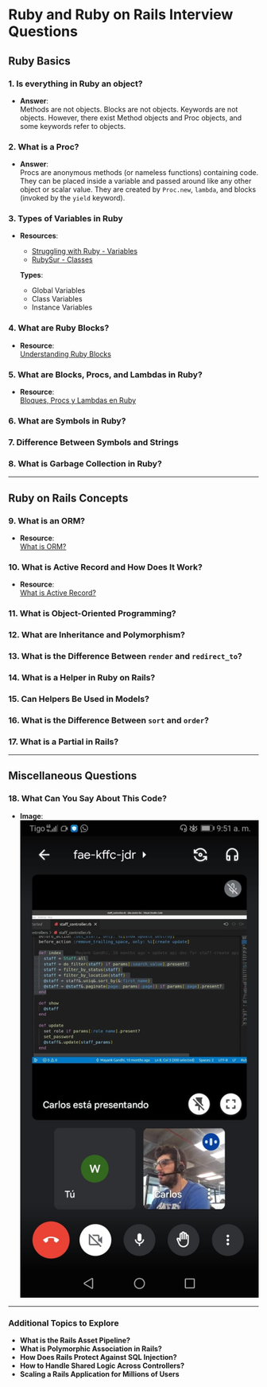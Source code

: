 # Ruby and Ruby on Rails Interview Questions

## Ruby Basics

### 1. Is everything in Ruby an object?
- **Answer**:  
  Methods are not objects. Blocks are not objects. Keywords are not objects. However, there exist Method objects and Proc objects, and some keywords refer to objects.

### 2. What is a Proc?
- **Answer**:  
  Procs are anonymous methods (or nameless functions) containing code. They can be placed inside a variable and passed around like any other object or scalar value. They are created by `Proc.new`, `lambda`, and blocks (invoked by the `yield` keyword).

### 3. Types of Variables in Ruby
- **Resources**:  
  - [Struggling with Ruby - Variables](https://strugglingwithruby.blogspot.com/2010/03/variables.html)  
  - [RubySur - Classes](http://rubysur.org/aprende.a.programar/capitulos/clases.html)  

  **Types**:
  - Global Variables
  - Class Variables
  - Instance Variables

### 4. What are Ruby Blocks?
- **Resource**:  
  [Understanding Ruby Blocks](https://medium.com/@noordean/understanding-ruby-blocks-3a45d16891f1)

### 5. What are Blocks, Procs, and Lambdas in Ruby?
- **Resource**:  
  [Bloques, Procs y Lambdas en Ruby](https://medium.com/academia-hack/bloques-procs-y-lambdas-en-ruby-7b01140921bb)

### 6. What are Symbols in Ruby?
### 7. Difference Between Symbols and Strings
### 8. What is Garbage Collection in Ruby?

---

## Ruby on Rails Concepts

### 9. What is an ORM?
- **Resource**:  
  [What is ORM?](https://www.google.com/search?q=orm&oq=orm&aqs=chrome..69i57j35i39j0l3j69i65.1215j0j7&sourceid=chrome&ie=UTF-8)

### 10. What is Active Record and How Does It Work?
- **Resource**:  
  [What is Active Record?](https://blog.nearsoftjobs.com/que-es-active-record-y-como-funciona-cbfc7910541f)

### 11. What is Object-Oriented Programming?
### 12. What are Inheritance and Polymorphism?
### 13. What is the Difference Between `render` and `redirect_to`?
### 14. What is a Helper in Ruby on Rails?
### 15. Can Helpers Be Used in Models?
### 16. What is the Difference Between `sort` and `order`?
### 17. What is a Partial in Rails?

---

## Miscellaneous Questions

### 18. What Can You Say About This Code?
- **Image**:  
  ![Interview Code Example](./interview.jpeg)

---

### Additional Topics to Explore
- **What is the Rails Asset Pipeline?**
- **What is Polymorphic Association in Rails?**
- **How Does Rails Protect Against SQL Injection?**
- **How to Handle Shared Logic Across Controllers?**
- **Scaling a Rails Application for Millions of Users**

